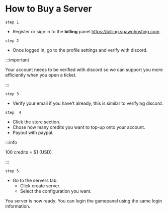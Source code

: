 # How to Buy a Server

``step 1``

- Register or sign in to the **billing** panel https://billing.spawnhosting,com.

``step 2``
 
 - Once logged in, go to the profile settings and verify with discord.

:::important

Your account needs to be verified with discord so we can support you more efficiently when you open a ticket.

:::

``step 3``
- Verify your email if you have't already, this is similar to verifying discord.

``step  4``

- Click the store section.
- Chose how many credits you want to top-up onto your account.
- Payout with paypal.

:::info

100 credits = $1 (USD)

:::

``step 5``

- Go to the servers tab.
    - Click create server.
    - Select the configuration you want.

You server is now ready. You can login the gamepanel using the same login information.